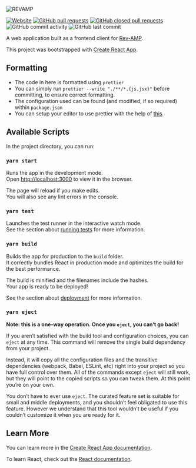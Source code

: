 ![REVAMP](https://media.rev-amp.tech/logo/revamp_transparent.png)

[![Website](https://img.shields.io/website?style=for-the-badge&url=https%3A%2F%2Fimg.shields.io%2Fwebsite%2Fhttps%2Frev-amp.tech)](https://rev-amp.tech)
[![GitHub pull requests](https://img.shields.io/github/issues-pr/rev-amp/frontend?style=for-the-badge)](https://github.com/Rev-AMP/frontend/pulls?q=is%3Aopen)
[![GitHub closed pull requests](https://img.shields.io/github/issues-pr-closed/rev-amp/frontend?style=for-the-badge)](https://github.com/Rev-AMP/frontend/issues?q=is%3Aclosed)
![GitHub commit activity](https://img.shields.io/github/commit-activity/w/rev-amp/frontend?style=for-the-badge)
![GitHub last commit](https://img.shields.io/github/last-commit/rev-amp/frontend?style=for-the-badge)
<!---![GitHub](https://img.shields.io/github/license/rev-amp/frontend?style=for-the-badge))--->

A web application built as a frontend client for [Rev-AMP](https://github.com/rev-amp/backend).

This project was bootstrapped with [Create React App](https://github.com/facebook/create-react-app).


## Formatting

- The code in here is formatted using `prettier`
- You can simply run ```prettier --write "./**/*.{js,jsx}"``` before committing, to ensure correct formatting.
- The configuration used can be found (and modified, if so required) within `package.json`
- You can setup your editor to use prettier with the help of [this](https://prettier.io/docs/en/editors.html).

## Available Scripts

In the project directory, you can run:

### `yarn start`

Runs the app in the development mode.\
Open [http://localhost:3000](http://localhost:3000) to view it in the browser.

The page will reload if you make edits.\
You will also see any lint errors in the console.

### `yarn test`

Launches the test runner in the interactive watch mode.\
See the section about [running tests](https://facebook.github.io/create-react-app/docs/running-tests) for more information.

### `yarn build`

Builds the app for production to the `build` folder.\
It correctly bundles React in production mode and optimizes the build for the best performance.

The build is minified and the filenames include the hashes.\
Your app is ready to be deployed!

See the section about [deployment](https://facebook.github.io/create-react-app/docs/deployment) for more information.

### `yarn eject`

**Note: this is a one-way operation. Once you `eject`, you can’t go back!**

If you aren’t satisfied with the build tool and configuration choices, you can `eject` at any time. This command will remove the single build dependency from your project.

Instead, it will copy all the configuration files and the transitive dependencies (webpack, Babel, ESLint, etc) right into your project so you have full control over them. All of the commands except `eject` will still work, but they will point to the copied scripts so you can tweak them. At this point you’re on your own.

You don’t have to ever use `eject`. The curated feature set is suitable for small and middle deployments, and you shouldn’t feel obligated to use this feature. However we understand that this tool wouldn’t be useful if you couldn’t customize it when you are ready for it.

## Learn More

You can learn more in the [Create React App documentation](https://facebook.github.io/create-react-app/docs/getting-started).

To learn React, check out the [React documentation](https://reactjs.org/).
